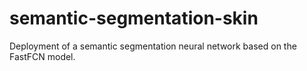 # semantic-segmentation-skin
Deployment of a semantic segmentation neural network based on the FastFCN model.
